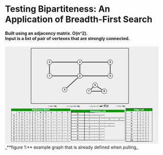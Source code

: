 <h1>Testing Bipartiteness: An Application of Breadth-First Search<br/></h1>
<h4>Built using an adjacency matrix. O(n^2).<br/> 
Input is a list of pair of vertexes that are strongly connected.<br/></h4>
<img src="https://github.com/Peonsson/Testing_Bipartiteness/blob/master/src/main/resources/graph.PNG?raw=true">
_**figure 1:** example graph that is already defined when pulling_